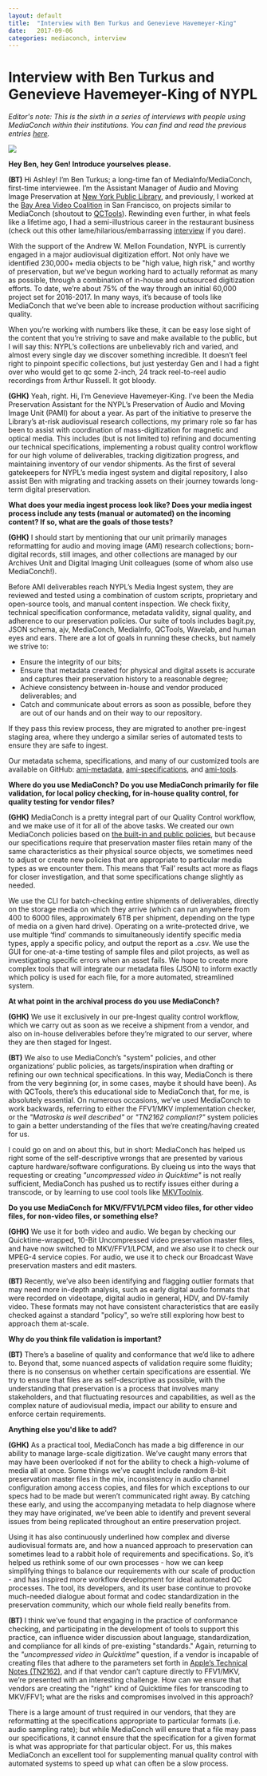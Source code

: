 ```yaml
---
layout: default
title:  "Interview with Ben Turkus and Genevieve Havemeyer-King"
date:   2017-09-06
categories: mediaconch, interview
---
```


# Interview with Ben Turkus and Genevieve Havemeyer-King of NYPL

*Editor's note: This is the sixth in a series of interviews with people using MediaConch within their institutions. You can find and read the previous entries [here](https://mediaarea.net/MediaConch/blog.html).*  

![](/MediaConch/images/bengen.jpg)  

**Hey Ben, hey Gen! Introduce yourselves please.**  

**(BT)** Hi Ashley! I’m Ben Turkus; a long-time fan of MediaInfo/MediaConch, first-time interviewee. I’m the Assistant Manager of Audio and Moving Image Preservation at [New York Public Library](http://nypl.org/), and previously, I worked at the [Bay Area Video Coalition](https://bavc.org/) in San Francisco, on projects similar to MediaConch (shoutout to [QCTools](https://bavc.org/preserve-media/preservation-tools)). Rewinding even further, in what feels like a lifetime ago, I had a semi-illustrious career in the restaurant business (check out this other lame/hilarious/embarrassing [interview](https://www.washingtonian.com/2008/09/08/kitchen-favorites-proofs-ben-turkus/) if you dare).

With the support of the Andrew W. Mellon Foundation, NYPL is currently engaged in a major audiovisual digitization effort. Not only have we identified 230,000+ media objects to be "high value, high risk," and worthy of preservation, but we’ve begun working hard to actually reformat as many as possible, through a combination of in-house and outsourced digitization efforts. To date, we’re about 75% of the way through an initial 60,000 project set for 2016-2017. In many ways, it’s because of tools like MediaConch that we’ve been able to increase production without sacrificing quality.

When you’re working with numbers like these, it can be easy lose sight of the content that you’re striving to save and make available to the public, but I will say this: NYPL’s collections are unbelievably rich and varied, and almost every single day we discover something incredible. It doesn’t feel right to pinpoint specific collections, but just yesterday Gen and I had a fight over who would get to qc some 2-inch, 24 track reel-to-reel audio recordings from Arthur Russell. It got bloody.

**(GHK)** Yeah, right. Hi, I’m Genevieve Havemeyer-King. I’ve been the Media Preservation Assistant for the NYPL’s Preservation of Audio and Moving Image Unit (PAMI) for about a year. As part of the initiative to preserve the Library’s at-risk audiovisual research collections, my primary role so far has been to assist with coordination of mass-digitization for magnetic and optical media. This includes (but is not limited to) refining and documenting our technical specifications, implementing a robust quality control workflow for our high volume of deliverables, tracking digitization progress, and maintaining inventory of our vendor shipments. As the first of several gatekeepers for NYPL’s media ingest system and digital repository, I also assist Ben with migrating and tracking assets on their journey towards long-term digital preservation.

**What does your media ingest process look like? Does your media ingest process include any tests (manual or automated) on the incoming content? If so, what are the goals of those tests?**  

**(GHK)** I should start by mentioning that our unit primarily manages reformatting for audio and moving image (AMI) research collections; born-digital records, still images, and other collections are managed by our Archives Unit and Digital Imaging Unit colleagues (some of whom also use MediaConch!).

Before AMI deliverables reach NYPL’s Media Ingest system, they are reviewed and tested using a combination of custom scripts, proprietary and open-source tools, and manual content inspection. We check fixity, technical specification conformance, metadata validity, signal quality, and adherence to our preservation policies. Our suite of tools includes bagit.py, JSON schema, ajv, MediaConch, MediaInfo, QCTools, Wavelab, and human eyes and ears. There are a lot of goals in running these checks, but namely we strive to:
* Ensure the integrity of our bits;  
* Ensure that metadata created for physical and digital assets is accurate and captures their preservation history to a reasonable degree;  
* Achieve consistency between in-house and vendor produced deliverables; and  
* Catch and communicate about errors as soon as possible, before they are out of our hands and on their way to our repository.  

If they pass this review process, they are migrated to another pre-ingest staging area, where they undergo a similar series of automated tests to ensure they are safe to ingest.

Our metadata schema, specifications, and many of our customized tools are available on GitHub: [ami-metadata](https://github.com/NYPL/ami-metadata), [ami-specifications](https://github.com/NYPL/ami-specifications), and [ami-tools](https://github.com/NYPL/ami-tools).

**Where do you use MediaConch? Do you use MediaConch primarily for file validation, for local policy checking, for in-house quality control, for quality testing for vendor files?**   

**(GHK)** MediaConch is a pretty integral part of our Quality Control workflow, and we make use of it for all of the above tasks. We created our own MediaConch policies based on [the built-in and public policies](https://mediaarea.net/MediaConchOnline/publicPolicies), but because our specifications require that preservation master files retain many of the same characteristics as their physical source objects, we sometimes need to adjust or create new policies that are appropriate to particular media types as we encounter them. This means that ‘Fail’ results act more as flags for closer investigation, and that some specifications change slightly as needed.

We use the CLI for batch-checking entire shipments of deliverables, directly on the storage media on which they arrive (which can run anywhere from 400 to 6000 files, approximately 6TB per shipment, depending on the type of media on a given hard drive). Operating on a write-protected drive, we use multiple ‘find’ commands to simultaneously identify specific media types, apply a specific policy, and output the report as a .csv. We use the GUI for one-at-a-time testing of sample files and pilot projects, as well as investigating specific errors when an asset fails. We hope to create more complex tools that will integrate our metadata files (JSON) to inform exactly which policy is used for each file, for a more automated, streamlined system.

**At what point in the archival process do you use MediaConch?**  

**(GHK)** We use it exclusively in our pre-Ingest quality control workflow, which we carry out as soon as we receive a shipment from a vendor, and also on in-house deliverables before they’re migrated to our server, where they are then staged for Ingest.

**(BT)** We also to use MediaConch’s "system" policies, and other organizations’ public policies, as targets/inspiration when drafting or refining our own technical specifications. In this way, MediaConch is there from the very beginning (or, in some cases, maybe it should have been). As with QCTools, there’s this educational side to MediaConch that, for me, is absolutely essential. On numerous occasions, we’ve used MediaConch to work backwards, referring to either the FFV1/MKV implementation checker, or the *"Matroska is well described"* or *"TN2162 compliant?"* system policies to gain a better understanding of the files that we’re creating/having created for us.  

I could go on and on about this, but in short: MediaConch has helped us right some of the self-descriptive wrongs that are presented by various capture hardware/software configurations. By clueing us into the ways that requesting or creating *"uncompressed video in Quicktime"* is not really sufficient, MediaConch has pushed us to rectify issues either during a transcode, or by learning to use cool tools like [MKVToolnix](https://mkvtoolnix.download/).

**Do you use MediaConch for MKV/FFV1/LPCM video files, for other video files, for non-video files, or something else?**  

**(GHK)** We use it for both video and audio. We began by checking our Quicktime-wrapped, 10-Bit Uncompressed video preservation master files, and have now switched to MKV/FFV1/LPCM, and we also use it to check our MPEG-4 service copies. For audio, we use it to check our Broadcast Wave preservation masters and edit masters.

**(BT)** Recently, we’ve also been identifying and flagging outlier formats that may need more in-depth analysis, such as early digital audio formats that were recorded on videotape, digital audio in general, HDV, and DV-family video. These formats may not have consistent characteristics that are easily checked against a standard "policy", so we’re still exploring how best to approach them at-scale.

**Why do you think file validation is important?**  

**(BT)** There’s a baseline of quality and conformance that we’d like to adhere to. Beyond that, some nuanced aspects of validation require some fluidity; there is no consensus on whether certain specifications are essential. We try to ensure that files are as self-descriptive as possible, with the understanding that preservation is a process that involves many stakeholders, and that fluctuating resources and capabilities, as well as the complex nature of audiovisual media, impact our ability to ensure and enforce certain requirements.

**Anything else you'd like to add?**  

**(GHK)**  As a practical tool, MediaConch has made a big difference in our ability to manage large-scale digitization. We’ve caught many errors that may have been overlooked if not for the ability to check a high-volume of media all at once. Some things we’ve caught include random 8-bit preservation master files in the mix, inconsistency in audio channel configuration among access copies, and files for which exceptions to our specs had to be made but weren’t communicated right away. By catching these early, and using the accompanying metadata to help diagnose where they may have originated, we’ve been able to identify and prevent several issues from being replicated throughout an entire preservation project.

Using it has also continuously underlined how complex and diverse audiovisual formats are, and how a nuanced approach to preservation can sometimes lead to a rabbit hole of requirements and specifications. So, it’s helped us rethink some of our own processes - how we can keep simplifying things to balance our requirements with our scale of production - and has inspired more workflow development for ideal automated QC processes. The tool, its developers, and its user base continue to provoke much-needed dialogue about format and codec standardization in the preservation community, which our whole field really benefits from.

**(BT)** I think we’ve found that engaging in the practice of conformance checking, and participating in the development of tools to support this practice, can influence wider discussion about language, standardization, and compliance for all kinds of pre-existing "standards." Again, returning to the *"uncompressed video in Quicktime"* question, if a vendor is incapable of creating files that adhere to the parameters set forth in [Apple’s Technical Notes (TN2162)](https://developer.apple.com/library/content/technotes/tn2162/_index.html), and if that vendor can’t capture directly to FFV1/MKV, we’re presented with an interesting challenge. How can we ensure that vendors are creating the "right" kind of Quicktime files for transcoding to MKV/FFV1; what are the risks and compromises involved in this approach?

There is a large amount of trust required in our vendors, that they are reformatting at the specifications appropriate to particular formats (i.e. audio sampling rate); but while MediaConch will ensure that a file may pass our specifications, it cannot ensure that the specification for a given format is what was appropriate for that particular object. For us, this makes MediaConch an excellent tool for supplementing manual quality control with automated systems to speed up what can often be a slow process.
